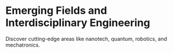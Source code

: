 # Emerging Fields and Interdisciplinary Engineering

Discover cutting-edge areas like nanotech, quantum, robotics, and mechatronics.